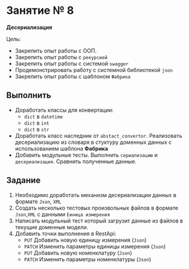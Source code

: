 # Занятие № 8
**Десериализация**

Цель:
- Закрепить опыт работы с ООП.
- Закрепить опыт работы с `рекурсией`
- Закрепить опыт работы с системой `swagger`
- Продемонстрировать работу с системной библиотекой `json`
- Закрепить опыт работы с шаблоном `Фабрика`

## Выполнить
* Доработать классы для конвертации:
	- `dict` в `datetime`
	- `dict` в `int`
	- `dict` в `str`
* Доработать класс наследник от `abstact_convertor`. Реализовать десериализацию из словаря в стуктуру доменных данных
  с использованием шаблона **Фабрика**
* Добавить модульные тесты. Выполнить `сериализацию` и `десериализация`. Сравнить полученные данные.
 

## Задание
1. Необходимо доработать механизм десериализации данных в формате `Json`, `XML`
2. Создать несколько тестовых произвольных файлов в формате `Json`,`XML` 
   с данными `Еиница измерения`
3. Написать модульный тест который загрузит данные из файлов в текущие доменные модели.
4. Добавить точки выполнения в RestApi:
	- `PUT` Добавить новую единицу измерения (`Json`)
	- `PATCH` Изменить параметры единицы измерения (`Json`)
	- `PUT` Добавить новую номенклатуру (`Json`)
	- `PATCH` Изменить параметры номенклатуры (`Json`)
 


